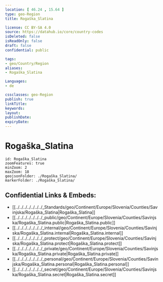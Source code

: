 ```yaml
---
location: [ 46.24 , 15.64 ] 
type: geo-Region
title: Rogaška_Slatina

license: CC BY-SA 4.0
source: https://datahub.io/core/country-codes
isDeleted: false
isReadOnly: false
draft: false
confidential: public

tags:
- geo/Country/Region
aliases:
- Rogaška_Slatina

Languages:
- de

cssclasses: geo-Region
publish: true
linkTitle: 
keywords: 
layout: 
publishDate: 
expiryDate: 
---
```


# Rogaška_Slatina

```leaflet
id: Rogaška_Slatina
zoomFeatures: true 
minZoom: 2 
maxZoom: 18
geojsonFolder: ./Rogaška_Slatina/
markerFolder: ./Rogaška_Slatina/
```


## Confidential Links & Embeds: 
- [[../../../../../../../_Standards/geo/Continent/Europe/Slovenia/Counties/Savinjska/Rogaška_Slatina|Rogaška_Slatina]] 
- [[../../../../../../../_public/geo/Continent/Europe/Slovenia/Counties/Savinjska/Rogaška_Slatina.public|Rogaška_Slatina.public]] 
- [[../../../../../../../_internal/geo/Continent/Europe/Slovenia/Counties/Savinjska/Rogaška_Slatina.internal|Rogaška_Slatina.internal]] 
- [[../../../../../../../_protect/geo/Continent/Europe/Slovenia/Counties/Savinjska/Rogaška_Slatina.protect|Rogaška_Slatina.protect]] 
- [[../../../../../../../_private/geo/Continent/Europe/Slovenia/Counties/Savinjska/Rogaška_Slatina.private|Rogaška_Slatina.private]] 
- [[../../../../../../../_personal/geo/Continent/Europe/Slovenia/Counties/Savinjska/Rogaška_Slatina.personal|Rogaška_Slatina.personal]] 
- [[../../../../../../../_secret/geo/Continent/Europe/Slovenia/Counties/Savinjska/Rogaška_Slatina.secret|Rogaška_Slatina.secret]] 

